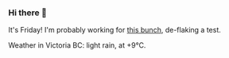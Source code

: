 ### Hi there :wave:

It's Friday! I'm probably working for [this bunch](https://github.com/kohofinancial), de-flaking a test.

Weather in Victoria BC: light rain, at +9°C.
